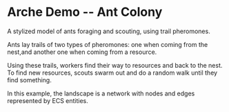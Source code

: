 # Arche Demo -- Ant Colony

A stylized model of ants foraging and scouting, using trail pheromones.

Ants lay trails of two types of pheromones:
one when coming from the nest,and another one when coming from a resource.

Using these trails, workers find their way to resources and back to the nest.
To find new resources, scouts swarm out and do a random walk until they find something.

In this example, the landscape is a network with nodes and edges represented by ECS entities.
